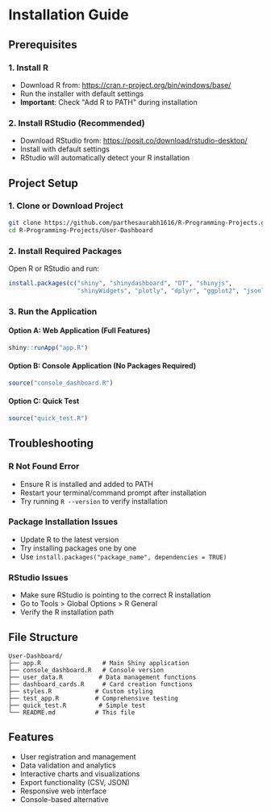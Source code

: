 # Installation Guide

## Prerequisites

### 1. Install R
- Download R from: https://cran.r-project.org/bin/windows/base/
- Run the installer with default settings
- **Important**: Check "Add R to PATH" during installation

### 2. Install RStudio (Recommended)
- Download RStudio from: https://posit.co/download/rstudio-desktop/
- Install with default settings
- RStudio will automatically detect your R installation

## Project Setup

### 1. Clone or Download Project
```bash
git clone https://github.com/parthesaurabh1616/R-Programming-Projects.git
cd R-Programming-Projects/User-Dashboard
```

### 2. Install Required Packages
Open R or RStudio and run:
```r
install.packages(c("shiny", "shinydashboard", "DT", "shinyjs", 
                   "shinyWidgets", "plotly", "dplyr", "ggplot2", "jsonlite"))
```

### 3. Run the Application

#### Option A: Web Application (Full Features)
```r
shiny::runApp("app.R")
```

#### Option B: Console Application (No Packages Required)
```r
source("console_dashboard.R")
```

#### Option C: Quick Test
```r
source("quick_test.R")
```

## Troubleshooting

### R Not Found Error
- Ensure R is installed and added to PATH
- Restart your terminal/command prompt after installation
- Try running `R --version` to verify installation

### Package Installation Issues
- Update R to the latest version
- Try installing packages one by one
- Use `install.packages("package_name", dependencies = TRUE)`

### RStudio Issues
- Make sure RStudio is pointing to the correct R installation
- Go to Tools > Global Options > R General
- Verify the R installation path

## File Structure
```
User-Dashboard/
├── app.R                 # Main Shiny application
├── console_dashboard.R   # Console version
├── user_data.R          # Data management functions
├── dashboard_cards.R     # Card creation functions
├── styles.R            # Custom styling
├── test_app.R          # Comprehensive testing
├── quick_test.R         # Simple test
└── README.md           # This file
```

## Features
- User registration and management
- Data validation and analytics
- Interactive charts and visualizations
- Export functionality (CSV, JSON)
- Responsive web interface
- Console-based alternative
